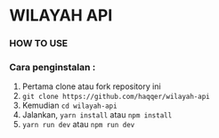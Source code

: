 WILAYAH API
===================
### HOW TO USE

### Cara penginstalan :
1. Pertama clone atau fork repository ini
2. ```git clone https://github.com/haqqer/wilayah-api```
3. Kemudian ```cd wilayah-api```
4. Jalankan, ```yarn install``` atau ```npm install```
5. ```yarn run dev``` atau ```npm run dev``` 